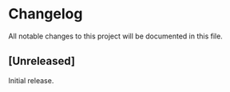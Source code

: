 # Changelog
All notable changes to this project will be documented in this file.

## [Unreleased]

Initial release.